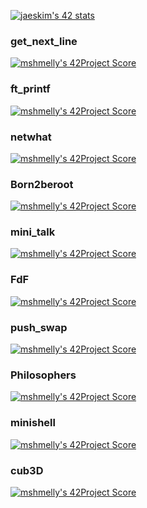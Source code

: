[![jaeskim's 42 stats](https://badge42.herokuapp.com/api/stats/mshmelly)](https://github.com/JaeSeoKim/badge42)


### get_next_line  
[![mshmelly's 42Project Score](https://badge42.herokuapp.com/api/project/hportife/get_next_line)](https://github.com/JaeSeoKim/badge42)   
### ft_printf  
[![mshmelly's 42Project Score](https://badge42.herokuapp.com/api/project/hportife/ft_printf)](https://github.com/JaeSeoKim/badge42)  
### netwhat  
[![mshmelly's 42Project Score](https://badge42.herokuapp.com/api/project/hportife/netwhat)](https://github.com/JaeSeoKim/badge42)  
### Born2beroot  
[![mshmelly's 42Project Score](https://badge42.herokuapp.com/api/project/hportife/Born2beroot)](https://github.com/JaeSeoKim/badge42)  
### mini_talk  
[![mshmelly's 42Project Score](https://badge42.herokuapp.com/api/project/hportife/minitalk)](https://github.com/JaeSeoKim/badge42)  
### FdF  
[![mshmelly's 42Project Score](https://badge42.herokuapp.com/api/project/hportife/FdF)](https://github.com/JaeSeoKim/badge42)  
### push_swap 
[![mshmelly's 42Project Score](https://badge42.herokuapp.com/api/project/hportife/push_swap)](https://github.com/JaeSeoKim/badge42)
### Philosophers 
[![mshmelly's 42Project Score](https://badge42.herokuapp.com/api/project/hportife/Philosophers)](https://github.com/JaeSeoKim/badge42)
### minishell 
[![mshmelly's 42Project Score](https://badge42.herokuapp.com/api/project/hportife/minishell)](https://github.com/JaeSeoKim/badge42)
### cub3D 
[![mshmelly's 42Project Score](https://badge42.herokuapp.com/api/project/hportife/cub3d)](https://github.com/JaeSeoKim/badge42)
